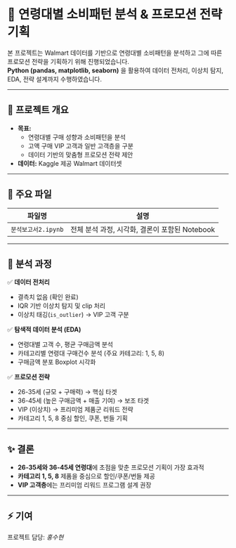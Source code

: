 # 🛒 연령대별 소비패턴 분석 & 프로모션 전략 기획

본 프로젝트는 Walmart 데이터를 기반으로 연령대별 소비패턴을 분석하고 그에 따른 프로모션 전략을 기획하기 위해 진행되었습니다.  
**Python (pandas, matplotlib, seaborn)** 을 활용하여 데이터 전처리, 이상치 탐지, EDA, 전략 설계까지 수행하였습니다.

---

## 📌 프로젝트 개요
- **목표:**  
  - 연령대별 구매 성향과 소비패턴을 분석  
  - 고액 구매 VIP 고객과 일반 고객층을 구분  
  - 데이터 기반의 맞춤형 프로모션 전략 제안
- **데이터:** Kaggle 제공 Walmart 데이터셋

---

## 📂 주요 파일
| 파일명 | 설명 |
|---------|-------|
| `분석보고서2.ipynb` | 전체 분석 과정, 시각화, 결론이 포함된 Notebook |

---

## 🔑 분석 과정
✅ **데이터 전처리**
- 결측치 없음 (확인 완료)  
- IQR 기반 이상치 탐지 및 clip 처리  
- 이상치 태깅(`is_outlier`) → VIP 고객 구분  

✅ **탐색적 데이터 분석 (EDA)**
- 연령대별 고객 수, 평균 구매금액 분석  
- 카테고리별 연령대 구매건수 분석 (주요 카테고리: 1, 5, 8)  
- 구매금액 분포 Boxplot 시각화  

✅ **프로모션 전략**
- 26-35세 (규모 + 구매력) → 핵심 타겟
- 36-45세 (높은 구매금액 + 매출 기여) → 보조 타겟
- VIP (이상치) → 프리미엄 제품군 리워드 전략
- 카테고리 1, 5, 8 중심 할인, 쿠폰, 번들 기획

---

## ✨ 결론
- **26-35세와 36-45세 연령대**에 초점을 맞춘 프로모션 기획이 가장 효과적
- **카테고리 1, 5, 8** 제품을 중심으로 할인/쿠폰/번들 제공
- **VIP 고객층**에는 프리미엄 리워드 프로그램 설계 권장

---

## ⚡ 기여
프로젝트 담당: *홍수현*  


